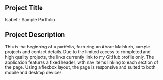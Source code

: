 ## Project Title

Isabel's Sample Portfolio

## Project Description

This is the beginning of a portfolio, featuring an About Me blurb, sample projects and contact details. Due to the limited access to completed and high quality projects, the links currently link to my GitHub profile only. The application features a fixed header, with nav items linking to each section of the page. Using a flexbox layout, the page is responsive and suited to both mobile and desktop devices. 